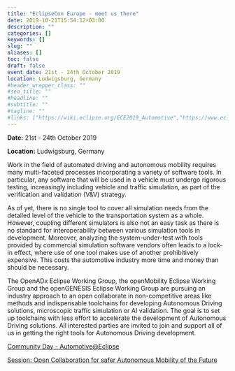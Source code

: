 ```yaml
---
title: "EclipseCon Europe - meet us there"
date: 2019-10-21T15:54:12+03:00
description: ""
categories: []
keywords: []
slug: ""
aliases: []
toc: false
draft: false
event_date: 21st - 24th October 2019
location: Ludwigsburg, Germany
#header_wrapper_class: ""
#seo_title: ""
#headline: ""
#subtitle: ""
#tagline: ""
#links: ["https://wiki.eclipse.org/ECE2019_Automotive","https://www.eclipsecon.org/europe2019/sessions/open-collaboration-safer-autonomous-mobility-future-directors-pick"]
---
```


**Date:** 21st - 24th October 2019

**Location:** Ludwigsburg, Germany

Work in the field of automated driving and autonomous mobility requires many multi-faceted processes incorporating a variety of software tools. In particular, any software that will be used in a vehicle must undergo rigorous testing, increasingly including vehicle and traffic simulation, as part of the verification and validation (V&V) strategy.

<!-- more -->

As of yet, there is no single tool to cover all simulation needs from the detailed level of the vehicle to the transportation system as a whole. However, coupling different simulators is also not an easy task as there is no standard for interoperability between various simulation tools in development. Moreover, analyzing the system-under-test with tools provided by commercial simulation software vendors often leads to a lock-in effect, where use of one tool makes use of another prohibitively expensive. This costs the automotive industry more time and money than should be necessary.

<!-- more -->

The OpenADx Eclipse Working Group, the openMobility Eclipse Working Group and the openGENESIS Eclipse Working Group are pursuing an industry approach to an open collaborate in non-competitive areas like methods and indispensable toolchains for developing Autonomous Driving solutions, microscopic traffic simulation or AI validation. The goal is to set up toolchains with less effort to accelerate the development of Autonomous Driving solutions. All interested parties are invited to join and support all of us in getting the right tools for Autonomous Driving development.

<!-- more -->

[Community Day - Automotive@Eclipse](https://wiki.eclipse.org/ECE2019_Automotive)

<!-- more -->

[Session: Open Collaboration for safer Autonomous Mobility of the Future](https://www.eclipsecon.org/europe2019/sessions/open-collaboration-safer-autonomous-mobility-future-directors-pick)